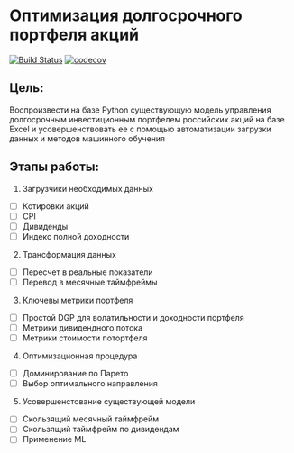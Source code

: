 # Оптимизация долгосрочного портфеля акций

[![Build Status](https://travis-ci.org/WLM1ke/PortfolioOptimizer?branch=master)](https://travis-ci.org/WLM1ke/PortfolioOptimizer) [![codecov](https://codecov.io/gh/WLM1ke/PortfolioOptimizer/branch/master/graph/badge.svg)](https://codecov.io/gh/WLM1ke/PortfolioOptimizer)


## Цель:
Воспроизвести на базе Python существующую модель управления долгосрочным инвестиционным портфелем российских акций на базе Excel и усовершенствовать ее с помощью автоматизации загрузки данных и методов машинного обучения

## Этапы работы:
1. Загрузчики необходимых данных
- [ ] Котировки акций
- [ ] CPI
- [ ] Дивиденды
- [ ] Индекс полной доходности
2. Трансформация данных
- [ ] Пересчет в реальные показатели
- [ ] Перевод в месячные таймфреймы
3. Ключевы метрики портфеля
- [ ] Простой DGP для волатильности и доходности портфеля
- [ ] Метрики дивидендного потока
- [ ] Метрики стоимости потортфеля
4. Оптимизационная процедура
- [ ] Доминирование по Парето
- [ ] Выбор оптимального направления
  
5. Усовершенстование существующей модели
- [ ] Скользящий месячный таймфрейм
- [ ] Скользящий таймфрейм по дивидендам
- [ ] Применение ML
